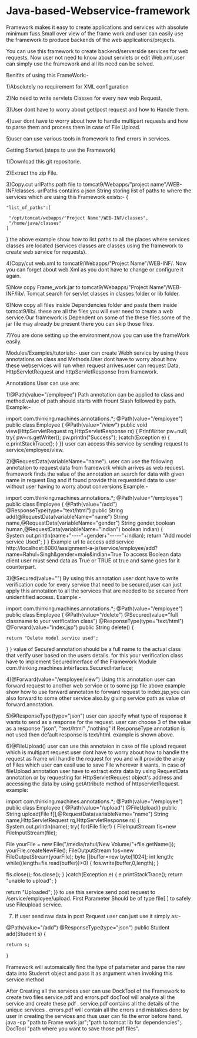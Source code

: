 # Java-based-Webservice-framework
Framework makes it easy to create applications and services with absolute minimum fuss.Small over view of the frame work and user can easily use the framework to produce backends of the web applications/projects.

You can use this framework to create backend/serverside services for web requests, Now user not need to know about servlets or edit Web.xml,user can simply use the framework and all its need can be solved.

Benifits of using this FrameWork:-

1)Absolutely no requirement for XML configuration

2)No need to write servlets Classes for every new web Request.

3)User dont have to worry about get/post request and how to Handle them.

4)user dont have to worry about how to handle multipart requests and how to parse them and process them in case of File Upload.

5)user can use various tools in framework to find errors in services.

Getting Started.(steps to use the Framework)

1)Download this git repositorie.

2)Extract the zip File.

3)Copy.cut urlPaths.path file to tomcat9/Webapps/"project name"/WEB-INF/classes.
urlPaths contains a json String storing list of paths to where the services which are using this Framework exists:-
{
	
	"list_of_paths":[
    
     "/opt/tomcat/webapps/"Project Name"/WEB-INF/classes",
     "/home/java/classes"
	]
}
the above example show how to list paths to all the places where services classes are located (services classes are classes using the framework to create web service for requests).

4)Copy/cut web.xml to tomcat9/Webapps/"Project Name"/WEB-INF/.
Now you can forget about web.Xml as you dont have to change or configure it again.

5)Now copy Frame_work.jar to tomcat9/Webapps/"Project Name"/WEB-INF/lib/.
Tomcat search for servlet classes in classes folder or lib folder.

6)Now copy all files inside Dependencies folder and paste them inside tomcat9/lib/.
these are all the files you will ever need to create a web service.Our framework is Dependent on some of the these files.some of the jar file may already be present there you can skip those files.

7)You are done setting up the environment,now you can use the frameWork easily.

Modules/Examples/tutorials:-
user can create Webh service by using these annotations on class and Methods.User dont have to worry about how these webservices will run when request arrives.user can request Data, HttpServletRequest and httpServletResponse from framework.

Annotations User can use are:

1)@Path(value="/employee")
Path annotation can be applied to class and method.value of path should starts with frount Slash followed by path.
Example:-

import com.thinking.machines.annotations.*;
@Path(value="/employee")
public class Employee
{
@Path(value="/view")
public void view(HttpServletRequest rq,HttpServletResponse rs)
{
	PrintWriter pw=null;
try{
pw=rs.getWriter();
pw.println("Success");
}catch(Exception e)
{
	e.printStackTrace();
}
}}
user can access this service by sending request to service/employee/view.

2)@RequestData(variableName="name").
user can use the following annotation to request data from framework which arrives as web request.
framework finds the value of the annotation an search for data with given name in request Bag and if found provide this requestded data to user without user having to worry about conversions 
Example:-

import com.thinking.machines.annotations.*;
@Path(value="/employee")
public class Employee
{
@Path(value="/add")
@ResponseType(type="text/html")
public String add(@RequestData(variableName="name") String name,@RequestData(variableName="gender") String gender,boolean human,@RequestData(variableName="indian") boolean indian)
{
System.out.println(name+"----"+gender+"-----"+indian);
return "Add model service Used";
}
}
Example url to access add service
http://localhost:8080/assignment-a-js/service/employee/add?name=Rahul+Singh&gender=male&indian=True
To access Boolean data client user must send data as True or TRUE ot true and same goes for it counterpart.

3)@Secured(value="")
By using this annotation user dont have to write verification code for every service that need to be secured,user can just apply this annotation to all the services that are needed to be secured from unidentified access.
Example:-

import com.thinking.machines.annotations.*;
@Path(value="/employee")
public class Employee
{
@Path(value="/delete")
@Secured(value="full classname to your verification class")
@ResponseType(type="text/html")
@Forward(value="index.jsp")
public String delete()
{

	return "Delete model service used";
}
}
value of Secured annotation should be a full name to the actual class that verify user based on the users details.
for this your verification class have to implement SecuredInerface of the Framework Module com.thinking.machines.interfaces.SecuredInterface;

4)@Forward(value="/employee/view")
Using this annotation user can forward request to another web service or to some jsp file
above example show how to use forward annotaton to forward request to index.jsp,you can also forward to some other service also.by giving service path as value of forward annotation.

5)@ResponseType(type="json")
user can specify what type of response it wants to send as a response for the request.
user can choose 3 of the value as a response "json", "text/html" ,"nothing"
if ResponseType annotation is not used then default response is text/html.
example is shown above.

6)@FileUpload()
user can use this annotaion in case of file upload request which is multipart request.user dont have to worry about how to handle the request as frame will handle the request for you and will provide the array of Files which user can easil use to save File wherever it wants.
In case of fileUpload annotation user have to extract extra data by using RequestData annotation or by requesting for HttpServletRequest object's address and accessing the data by using getAttribute method of httpservletRequest.
example:

import com.thinking.machines.annotations.*;
@Path(value="/employee")
public class Employee
{
@Path(value="/upload")
@FileUpload()
public String upload(File f[],@RequestData(variableName="name") String name,HttpServletRequest rq,HttpServletResponse rs)
{
System.out.println(name);
try{
for(File file:f)
{
FileInputStream fis=new FileInputStream(file);

File yourFile = new File("/media/rahul/New Volume/"+file.getName());
yourFile.createNewFile(); 
FileOutputStream fos=new FileOutputStream(yourFile);
byte []buffer=new byte[1024];
int length;
while((length=fis.read(buffer))>0)
{
	fos.write(buffer,0,length);
}

fis.close();
fos.close();
}
}catch(Exception e)
{
	e.printStackTrace();
	return "unable to upload";
}

return "Uploaded";
}}
to use this service send post request to /service/employee/upload.
First Parameter Should be of type file[ ] to safely use Fileupload service.

7) If user send raw data in post Request user can just  use it simply as:-

@Path(value="/add")
@ResponseType(type="json")
public Student add(Student s)
{

	return s;
}

Framework will automaically find the type of patameter and parse the raw data into Studenrt object and pass it as argument when invoking this service method


After Creating all the services user can use DockTool of the Framework to create two files service.pdf and errors.pdf docTool will analyse all the service and create these pdf .
service.pdf contains all the details of the unique services .
errors.pdf will contain all the errors and mistakes done by user in creating the services and thus user can fix the error before hand.
java -cp "path to Frame work jar";"path to tomcat lib for dependencies";. DocTool "path where you want to save those pdf files".
